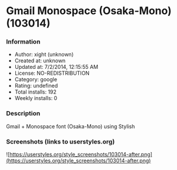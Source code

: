 # Gmail Monospace (Osaka-Mono) (103014)

### Information
- Author: xight (unknown)
- Created at: unknown
- Updated at: 7/2/2014, 12:15:55 AM
- License: NO-REDISTRIBUTION
- Category: google
- Rating: undefined
- Total installs: 192
- Weekly installs: 0


### Description
Gmail + Monospace font (Osaka-Mono) using Stylish


### Screenshots (links to userstyles.org)
![https://userstyles.org/style_screenshots/103014-after.png](https://userstyles.org/style_screenshots/103014-after.png)


